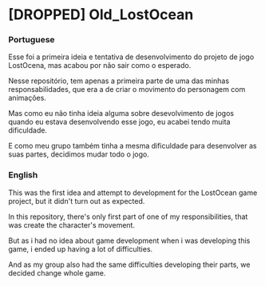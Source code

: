 # [DROPPED] Old_LostOcean
### Portuguese

Esse foi a primeira ideia e tentativa de desenvolvimento do projeto de jogo LostOcena, mas acabou por não sair como o esperado.

Nesse repositório, tem apenas a primeira parte de uma das minhas responsabilidades, que era a de criar o movimento do personagem com animações.


Mas como eu não tinha ideia alguma sobre desevolvimento de jogos quando eu estava desenvolvendo esse jogo, eu acabei tendo muita dificuldade.

E como meu grupo também tinha a mesma dificuldade para desenvolver as suas partes, decidimos mudar todo o jogo.

### English

This was the first idea and attempt to development for the LostOcean game project, but it didn't turn out as expected.

In this repository, there's only first part of one of my responsibilities, that was create the character's movement.

But as i had no idea about game development when i was developing this game, i ended up having a lot of difficulties.

And as my group also had the same difficulties developing their parts, we decided change whole game.
